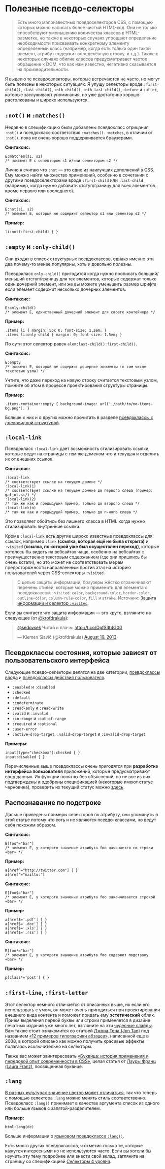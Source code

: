 # Полезные псевдо-селекторы

> Есть много малоизвестных псевдоселекторов CSS, с помощью которых можно 
написать более чистый HTML-код. Они не только способствуют уменьшению количества 
классов в HTML-разметке, но также в некоторых случаях упрощают определение 
необходимости присваивать конкретному элементу определённый класс (например, 
когда есть только один такой элемент, атрибут содержит определённую строку, и 
т.д.). Также в некоторых случаях обилие классов предусматривает частое обращение 
к DOM, что как нам известно, негативно сказывается на производительности.

Я выделю те псевдоселекторы, которые встречаются не часто, но могут быть полезны 
в некоторых ситуациях. Я упущу селекторы вроде `:first-child()`, `:last-child()`, 
`:nth-child()`, `:nth-last-child()`, `:before` и `:after`, которые заслуживают 
упоминания, но уже достаточно хорошо растолкованы и широко используются.

## `:not()` и `:matches()`

Недавно в спецификацию были добавлены псевдокласс отрицания `:not()` и 
псевдокласс соответствия `:matches()`. `:matches`, в отличии от `:not()`, 
пока не очень хорошо поддерживается браузерами.

**Синтаксис:**

    E:matches(s1, s2)
    /* элемент E с селектором s1 и/или селектором s2 */

Лично я считаю что `:not` — это одно из наилучших дополнений в CSS. Ему можно 
найти множество применений, особенно в сочетании с другими псевдоселекторами 
вроде `:first-child` или `:last-child` (например, когда нужно добавить 
отступ/границу для всех элементов кроме первого или последнего).

**Синтаксис:**

    E:not(s1, s2)
    /* элемент E, который не содержит селектор s1 или селектор s2 */

**Пример:**

    li:not(:first-child) { }

## `:empty` и `:only-child()`

Они входят в список структурных псевдоклассов, однако именно эти два почему-то 
менее популярны, хоть и довольно полезны.

Псевдокласс `only-child()` пригодится когда нужно прописать больший/меньший 
отступ/границу для тех элементов, которые содержат только один дочерний элемент, 
или же вы можете уменьшить размер шрифта если элемент содержит несколько 
дочерних элементов.

**Синтаксис:**

    E:only-child()
    /* элемент E, единственный дочерний элемент для своего контейнера */

**Пример:**

    .items li { margin: 5px 0; font-size: 1.2em; }
    .items li:only-child { margin: 0; font-size: 1.5em; }

По сути этот селектор равен `elem:last-child():first-child()`.

**Синтаксис:**

    E:empty
    /* элемент E, который не содержит дочерние элементы (в том числе текстовые узлы) */

Учтите, что даже переход на новую строку считается текстовым узлом, помните об 
этом в процессе проектирования структуры страницы. 

**Пример:**

    .items-container:empty { background-image: url('./path/to/no-items-bg.png'); }

Больше о них и о других можно прочитать в разделе [псевдоклассы с древовидной 
структурой][1].

## `:local-link`

Псевдокласс `:local-link` дает возможность стилизировать ссылки, которые ведут 
на страницы с тем же доменом что и текущая и отделить их от внешних ссылок. 

**Синтаксис:**

    :local-link
    /* соответствует ссылке на текущем домене */
    :local-link(1)
    /* соответствует ссылке на текущем домене до первого слеша (пример: galjot.si/) */
    :local-link(2)
    /* так же как и предыдущий пример, только до второго слеша */
    :local-link(n)
    /* так же как и предыдущий пример, только до n-ного слеша */

Это позволяет обойтись без лишнего класса в HTML когда нужно стилизировать 
внутренние ссылки.

Кроме `:local-link` есть другие широко известные псевдоклассы для ссылок, 
например `:link` **(ссылка, которая ещё не была открыта)** и `:visited` **(ссылка, 
по которой уже был осуществлен переход)**, которые хотелось бы видеть на вебсайтах 
чаще, особенно на вебсайтах с преимущественно текстовым содержанием (где они 
пришлись бы очень кстати), но это может не соответствовать мерам предосторожности 
направленным против атак на историю пользователей через CSS-селекторы `:visited`.

> С целью защиты информации, браузеры жёстко ограничивают перечень стилей, 
которые можно применить для элемента с псевдоклассом `:visited`: `color`, 
`background-color`, `border-color`, `outline-color`, `column-rule-color`, `fill` 
и `stroke`. Источник: [Защита информации и селектор `:visited`][3].

Если вы считаете что защита информации — это круто, взгляните на следующее (от 
[@krofdrakula][4]):

<blockquote class="twitter-tweet"><p><a href="https://twitter.com/sedovsek">@sedovsek</a> Читай и плачь: <a href="http://t.co/OpfS3t4G0G">http://t.co/OpfS3t4G0G</a></p>&mdash; Klemen Slavič (@krofdrakula) <a href="https://twitter.com/krofdrakula/statuses/368444706557947905">August 16, 2013</a></blockquote>
<script async src="//platform.twitter.com/widgets.js" charset="utf-8"></script>

## Псевдоклассы состояния, которые зависят от пользовательского интерфейса

Следующие псевдо-селекторы делятся на две категории, [псевдоклассы ввода][5] и 
[псевдоклассы действия пользователя][6].

* `:enabled` и `:disabled`
* `:checked`
* `:default`
* `:indeterminate`
* `:read-only` и `:read-write`
* `:valid` и `:invalid`
* `:in-range` и `:out-of-range`
* `:required` и `:optional`
* `:user-error`
* `:active-drop-target`, `:valid-drop-target` и `:invalid-drop-target`

**Примеры:**

    input[type="checkbox"]:checked { }
    input:disabled { }

Перечисленные выше псевдоклассы очень пригодятся при **разработке интерфейса 
пользователя** приложений, которые предусматривают ввод данных. Их функции 
понятны без объяснений, но не все из них подтверждены и одобрены спецификацией 
(некоторые имеют статус черновика), проверить их текущий статус можно [здесь][7]. 

## Распознавание по подстроке

Дальше приведены примеры селекторов по атрибуту, они упомянуты в этой статье 
потому что хоть и не являются псевдо-классами, но ведут себя похожим образом.

**Синтаксис:**

    E[foo^="bar"]
    /* элемент E, у которого значение атрибута foo начинается со строки «bar» */

**Пример:**

    a[href^="http://twitter.com"] { }
    a[href^="mailto:"]

**Синтаксис:**

    E[foo$="bar"]
    /* элемент E, у которого значение атрибута foo заканчивается строкой «bar» */

**Пример:**

    a[href$='.pdf'] { }
    a[href$='.doc'] { }
    a[href$='.xls'] { }
    a[href$='.rss'] { }

**Синтаксис:**

    E[foo*="bar"]
    /* элемент E, у которого значение атрибута foo содержит подстроку «bar» */

**Пример:**

    p[class*='post'] { }

## `:first-line`, `:first-letter`

Этот селектор немного отличается от описанных выше, но если его использовать с 
умом, он может очень пригодиться при проектировании внешнего вида контента и 
поможет придать ему **эстетический** облик. Приём выделения первой буквы или 
строки применяется в дизайне печатных изданий уже много лет, взгляните на эти 
[чудесные слайды][9]. Вам также стоит ознакомится со статьей [Джона Тена (Jon 
Tan)][10] под названием [«12 примеров типографики абзацев»][11], написанной еще 
в 2008, в которой описано как можно получить красивые эффекты полагаясь 
исключительно на селекторы. 

Также вас может заинтересовать [«Буквица: история применения и передовой опыт 
современности в CSS»][12], целая статья от [Лауры Франц (Laura Franz)][13], 
посвященная буквице.

## `:lang`

[В разных культурах значение цветов может отличаться][14], так что теперь с 
помощью селектора `:lang` можно менять стиль соответственно. Псевдокласс `:lang()` 
принимает в качестве аргумента список из одного или больше языков с 
запятой-разделителем.

**Пример:**

    html:lang(de)

Больше информации о [языковом псевдоклассе `:lang()`][15].

Есть много других псевдоклассов, я отметил только те, которые кажутся 
интересными но не используются часто. Если вы хотели бы изучить эту тему 
подробнее или внести свой вклад, загляните на страницу со спецификацией 
[Селекторы 4 уровня][16].

[1]: http://www.w3.org/TR/selectors4/#structural-pseudos
[2]: http://dbaron.org/mozilla/visited-privacy
[3]: https://developer.mozilla.org/en-US/docs/Web/CSS/Privacy_and_the_:visited_selector?redirectlocale=en-US&redirectslug=CSS%2FPrivacy_and_the_%3Avisited_selector
[4]: https://twitter.com/krofdrakula
[5]: http://www.w3.org/TR/selectors4/#input-pseudos
[6]: http://www.w3.org/TR/selectors4/#useraction-pseudos
[7]: http://www.w3.org/TR/selectors4/
[8]: http://www.w3.org/TR/css3-selectors/#attribute-selectors
[9]: http://galjot.si/talks/css3-in-your-font-face/#slide12
[10]: https://twitter.com/jontangerine
[11]: http://v1.jontangerine.com/silo/typography/p/
[12]: http://www.smashingmagazine.com/2012/04/03/drop-caps-historical-use-and-current-best-practices/
[13]: https://twitter.com/laura_type
[14]: http://www.informationisbeautiful.net/visualizations/colours-in-cultures/
[15]: http://www.w3.org/TR/selectors4/#the-lang-pseudo
[16]: http://www.w3.org/TR/selectors4/